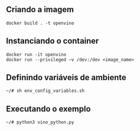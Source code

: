 ## Criando a imagem

```
docker build . -t openvino
```

## Instanciando o container

```
docker run -it openvino
docker run --privileged –v /dev:/dev <image_name>
```

## Definindo variáveis de ambiente

```
~/# sh env_config_variables.sh
```

## Executando o exemplo

```
~/# python3 vino_python.py

```
